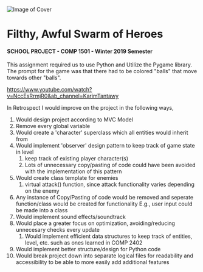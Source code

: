 ![Image of Cover](https://github.com/KarimTantawy/COMP1501-Filthy-Awful-Swarm-of-Heroes-Assignment-2-Python-Pygame/blob/master/Filthy%2C%20Awful%20Swarm%20of%20Heroes/assets/Main_Menu.png)
# Filthy, Awful Swarm of Heroes
#### SCHOOL PROJECT - COMP 1501 - Winter 2019 Semester
  This assignment required us to use Python and Utilize the Pygame library. The prompt for the game was that there had to be colored "balls" that move towards other "balls".

https://www.youtube.com/watch?v=NccEsRrmjR0&ab_channel=KarimTantawy

In Retrospect I would improve on the project in the following ways,
1. Would design project according to MVC Model
1. Remove every global variable
1. Would create a 'character' superclass which all entities would inherit from
1. Would implement 'observer' design pattern to keep track of game state in level
   1. keep track of existing player character(s)
   1. Lots of unnecessary copy/pasting of code could have been avoided with the implementation of this pattern
1. Would create class template for enemies
   1. virtual attack() function, since attack functionality varies depending on the enemy
1. Any instance of Copy/Pasting of code would be removed and seperate function/class would be created for functionality
   E.g., user input could be made into a class 
1. Would implement sound effects/soundtrack
1. Would place a greater focus on optimization, avoiding/reducing unnecesary checks every update
   1. Would implement efficient data structures to keep track of entities, level, etc. such as ones learned in COMP 2402
1. Would implement better structure/design for Python code
1. Would break project down into separate logical files for readability and accessibility to be able to more easily add additional
features
